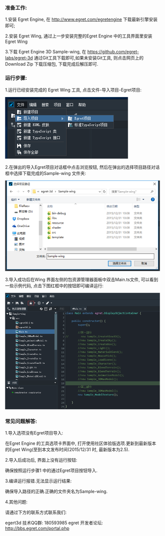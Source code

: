 ### 准备工作:

1.安装 Egret Engine, 在 http://www.egret.com/egretengine 下载最新引擎安装即可;

2.安装 Egret Wing, 通过上一步安装完整的Egret Engine 中的工具界面里安装Egret Wing

3.下载 Egret Engine 3D Sample-wing, 在 https://github.com/egret-labs/egret-3d 通过Git工具下载即可,如果未安装Git工具, 则点击网页上的Download Zip 下载压缩包, 下载完成后解压即可.

### 运行步骤:

1.运行已经安装完成的 Egret Wing 工具, 点击文件-导入项目-Egret项目: 

![](56960a0c33307.png)


2.在弹出的导入Egret项目对话框中点击浏览按钮, 然后在弹出的选择项目路径对话框中选择下载完成的Sample-wing 文件夹:

![](56960a0c62089.png)

3.导入成功后在Wing 界面左侧的包资源管理器面板中双击Main.ts文件, 可以看到一些示例代码, 点击下图红框中的按钮即可编译运行: 

![](56960a0cb0c72.png)

### 常见问题解答:

1.导入选项没有Egret项目导入:

在Egret Engine 的工具选项卡界面中, 打开使用社区体验版选项.更新到最新版本的Egret Wing(至到本文发布时间(2015/12/31 时, 最新版本为2.5).

2.导入后成功后, 界面上没有运行按钮:

确保按照运行步骤1 中的通过Egret项目按钮导入.

3.编译运行报错.无法显示运行结果:

确保导入路径的正确.正确的文件夹名为Sample-wing.

4.其他问题:

请通过下方的联系方式联系我们:

egert3d 技术QQ群: 180593985
egret 开发者论坛: http://bbs.egret.com/portal.php 

